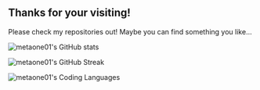 ## Thanks for your visiting!

Please check my repositories out! Maybe you can find something you like...

![metaone01's GitHub stats](https://github-readme-stats.vercel.app/api?username=metaone01&show_icons=true&theme=transparent)

![metaone01's GitHub Streak](https://streak-stats.demolab.com/?user=metaone01&theme=transparent)

![metaone01's Coding Languages](https://github-readme-stats.vercel.app/api/top-langs/?username=metaone01&layout=compact&theme=transparent)

